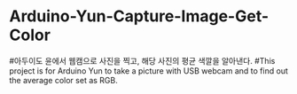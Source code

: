 # Arduino-Yun-Capture-Image-Get-Color

#아두이도 윤에서 웹캠으로 사진을 찍고, 해당 사진의 평균 색깔을 알아낸다.
#This project is for Arduino Yun to take a picture with USB webcam and to find out the average color set as RGB.
